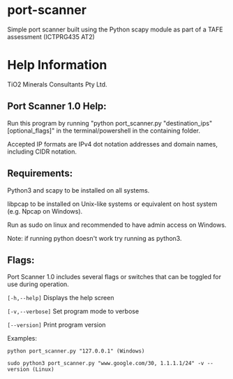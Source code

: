 # port-scanner

Simple port scanner built using the Python scapy module as part of a TAFE assessment (ICTPRG435 AT2)


# Help Information

TiO2 Minerals Consultants Pty Ltd.


## Port Scanner 1.0 Help:

Run this program by running "python port_scanner.py "destination_ips" [optional_flags]" in the terminal/powershell in the containing folder.

Accepted IP formats are IPv4 dot notation addresses and domain names, including CIDR notation.


## Requirements:

Python3 and scapy to be installed on all systems.

libpcap to be installed on Unix-like systems or equivalent on host system (e.g. Npcap on Windows).

Run as sudo on linux and recommended to have admin access on Windows.

Note: if running python doesn't work try running as python3.


## Flags:

Port Scanner 1.0 includes several flags or switches that can be toggled for use during operation.

`[-h,--help]`
Displays the help screen

`[-v,--verbose]`
Set program mode to verbose

`[--version]`
Print program version


Examples:

`python port_scanner.py "127.0.0.1" (Windows)`

`sudo python3 port_scanner.py "www.google.com/30, 1.1.1.1/24" -v --version (Linux)`
